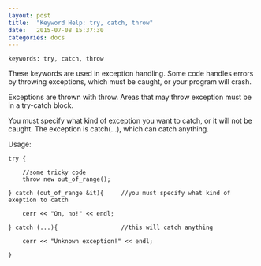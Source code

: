 ```yaml
---
layout: post
title:  "Keyword Help: try, catch, throw"
date:   2015-07-08 15:37:30
categories: docs
---
```


	keywords: try, catch, throw

These keywords are used in exception handling. Some code handles errors by throwing exceptions, which must be caught, or your program will crash.

Exceptions are thrown with throw. Areas that may throw exception must be in a try-catch block.

You must specify what kind of exception you want to catch, or it will not be caught. The exception is catch(...), which can catch anything.

Usage:

	try {

		//some tricky code
		throw new out_of_range();

	} catch (out_of_range &it){ 	//you must specify what kind of exeption to catch

		cerr << "On, no!" << endl;

	} catch (...){ 					//this will catch anything

		cerr << "Unknown exception!" << endl;

	}
